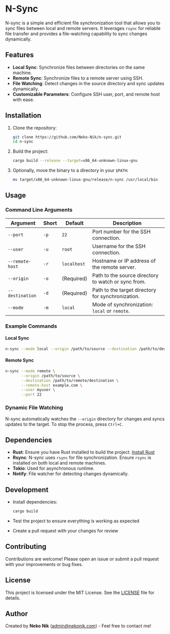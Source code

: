 # N-Sync

N-sync is a simple and efficient file synchronization tool that allows you to sync files between local and remote servers. It leverages `rsync` for reliable file transfer and provides a file-watching capability to sync changes dynamically.

## Features

- **Local Sync**: Synchronize files between directories on the same machine.
- **Remote Sync**: Synchronize files to a remote server using SSH.
- **File Watching**: Detect changes in the source directory and sync updates dynamically.
- **Customizable Parameters**: Configure SSH user, port, and remote host with ease.

## Installation

1. Clone the repository:
   ```bash
   git clone https://github.com/Neko-Nik/n-sync.git
   cd n-sync
   ```

2. Build the project:
   ```bash
   cargo build --release --target=x86_64-unknown-linux-gnu
   ```

3. Optionally, move the binary to a directory in your `$PATH`:
   ```bash
   mv target/x86_64-unknown-linux-gnu/release/n-sync /usr/local/bin
   ```

## Usage

### Command Line Arguments

| Argument         | Short | Default       | Description                                                 |
|------------------|-------|---------------|-------------------------------------------------------------|
| `--port`         | `-p`  | `22`          | Port number for the SSH connection.                         |
| `--user`         | `-u`  | `root`        | Username for the SSH connection.                            |
| `--remote-host`  | `-r`  | `localhost`   | Hostname or IP address of the remote server.                |
| `--origin`       | `-o`  | (Required)    | Path to the source directory to watch or sync from.         |
| `--destination`  | `-d`  | (Required)    | Path to the target directory for synchronization.           |
| `--mode`         | `-m`  | `local`       | Mode of synchronization: `local` or `remote`.               |

### Example Commands

#### Local Sync

```bash
n-sync --mode local --origin /path/to/source --destination /path/to/destination
```

#### Remote Sync

```bash
n-sync --mode remote \
       --origin /path/to/source \
       --destination /path/to/remote/destination \
       --remote-host example.com \
       --user myuser \
       --port 22
```

### Dynamic File Watching

N-sync automatically watches the `--origin` directory for changes and syncs updates to the target. To stop the process, press `Ctrl+C`.

## Dependencies

- **Rust**: Ensure you have Rust installed to build the project. [Install Rust](https://www.rust-lang.org/tools/install)
- **Rsync**: N-sync uses `rsync` for file synchronization. Ensure `rsync` is installed on both local and remote machines.
- **Tokio**: Used for asynchronous runtime.
- **Notify**: File watcher for detecting changes dynamically.

## Development

- Install dependencies:
   ```bash
   cargo build
   ```

- Test the project to ensure everything is working as expected

- Create a pull request with your changes for review


## Contributing

Contributions are welcome! Please open an issue or submit a pull request with your improvements or bug fixes.

## License

This project is licensed under the MIT License. See the [LICENSE](https://github.com/Neko-Nik/N-Sync/blob/main/LICENSE) file for details.

## Author

Created by **Neko Nik** (<admin@nekonik.com>) - Feel free to contact me!
